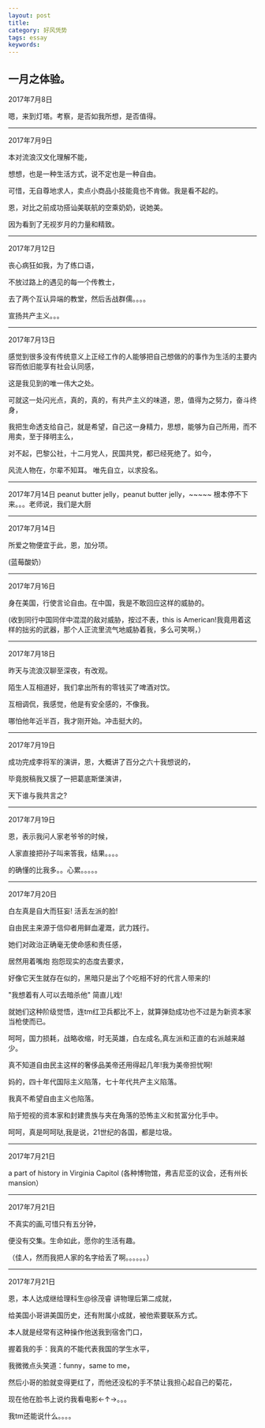 ```yaml
---
layout: post
title: 
category: 好风凭势
tags: essay
keywords: 
---
```


一月之体验。
---
2017年7月8日

嗯，来到灯塔。考察，是否如我所想，是否值得。

---
2017年7月9日

  本对流浪汉文化理解不能，
 
  想想，也是一种生活方式，说不定也是一种自由。
 
  可惜，无自尊地求人，卖点小商品小技能竟也不肯做。我是看不起的。
 
  恩，对比之前成功搭讪美联航的空乘奶奶，说她美。

  因为看到了无视岁月的力量和精致。

---
2017年7月12日

  丧心病狂如我，为了练口语，

  不放过路上的遇见的每一个传教士，

  去了两个互认异端的教堂，然后舌战群儒。。。。

  宣扬共产主义。。。
  
---
2017年7月13日

  感觉到很多没有传统意义上正经工作的人能够把自己想做的的事作为生活的主要内容而依旧能享有社会认同感， 

  这是我见到的唯一伟大之处。 

  可就这一处闪光点，真的，真的，有共产主义的味道，恩，值得为之努力，奋斗终身，

  我把生命透支给自己，就是希望，自己这一身精力，思想，能够为自己所用，而不用卖，至于择明主么，
  
  对不起，巴黎公社，十二月党人，民国共党，都已经死绝了。如今，

  风流人物在，尔辈不知耳。
  唯先自立，以求投名。
  
---
2017年7月14日
peanut butter jelly，peanut butter jelly，~~~~~
根本停不下来。。。老师说，我们是大厨


---
2017年7月14日

所爱之物便宜于此，恩，加分项。

(蓝莓酸奶）

---
2017年7月16日

身在美国，行使言论自由。在中国，我是不敢回应这样的威胁的。

(收到同行中国同伴中混混的敌对威胁，按过不表，this is American!我竟用着这样的拙劣的武器，那个人正流里流气地威胁着我，多么可笑啊，）

---
2017年7月18日

昨天与流浪汉聊至深夜，有改观。

陌生人互相道好，我们拿出所有的零钱买了啤酒对饮。

互相调侃，我感觉，他是有安全感的，不像我。

哪怕他年近半百，我才刚开始。冲击挺大的。

---
2017年7月19日

成功完成李将军的演讲，恩，大概讲了百分之六十我想说的，

毕竟脱稿我又膜了一把葛底斯堡演讲，

天下谁与我共言之?

---
2017年7月19日

恩，表示我问人家老爷爷的时候，

人家直接把孙子叫来答我，结果。。。。

的确懂的比我多。。心累。。。。。

---
2017年7月20日

白左真是自大而狂妄! 活丢左派的脸!

自由民主来源于信仰者用鲜血灌溉，武力践行。

她们对政治正确毫无使命感和责任感，

居然用着嘴炮 抱怨现实的态度去要求，

好像它天生就存在似的，黑暗只是出了个吃相不好的代言人带来的!

"我想着有人可以去暗杀他" 简直儿戏!

就她们这种阶级觉悟，连tm红卫兵都比不上，就算弹劾成功也不过是为新资本家当枪使而已。

呵呵，国力损耗，战略收缩，时无英雄，白左成名,真左派和正直的右派越来越少。

真不知道自由民主这样的奢侈品美帝还用得起几年!我为美帝担忧啊! 

妈的，四十年代国际主义陷落，七十年代共产主义陷落。

我真不希望自由主义也陷落。

陷于短视的资本家和封建贵族与夹在角落的恐怖主义和贫富分化手中。

呵呵，真是呵呵哒,我是说，21世纪的各国，都是垃圾。

---
2017年7月21日

a part of history in Virginia Capitol
(各种博物馆，弗吉尼亚的议会，还有州长mansion）

---
2017年7月21日

 不真实的画,可惜只有五分钟，
 
 便没有交集。生命如此，愿你的生活有趣。
 
（佳人，然而我把人家的名字给丢了啊。。。。。。）

---
2017年7月21日


恩，本人达成继给理科生@徐茂睿 讲物理后第二成就，

给美国小哥讲美国历史，还有附属小成就，被他索要联系方式。

本人就是经常有这种操作他送我到宿舍门口，

握着我的手：我真的不能代表我国的学生水平，

我微微点头笑道：funny，same to me，

然后小哥的脸就变得更红了，而他还没松的手不禁让我担心起自己的菊花，

现在他在脸书上说约我看电影←↑→。。。

我tm还能说什么。。。。




